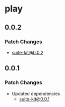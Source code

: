 # play

## 0.0.2

### Patch Changes

- suite-kit@0.0.2

## 0.0.1

### Patch Changes

- Updated dependencies
  - suite-kit@0.0.1
